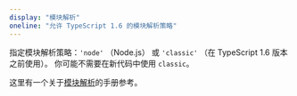 ```yaml
---
display: "模块解析"
oneline: "允许 TypeScript 1.6 的模块解析策略"
---
```


指定模块解析策略：`'node'` （Node.js） 或 `'classic'` （在 TypeScript 1.6 版本之前使用）。
你可能不需要在新代码中使用 `classic`。

这里有一个关于[模块解析](/docs/handbook/module-resolution.html)的手册参考。